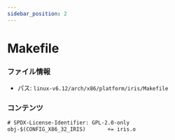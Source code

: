 ```yaml
---
sidebar_position: 2
---
```

# Makefile

### ファイル情報

- パス: `linux-v6.12/arch/x86/platform/iris/Makefile`

### コンテンツ

```txt
# SPDX-License-Identifier: GPL-2.0-only
obj-$(CONFIG_X86_32_IRIS)		+= iris.o

```
